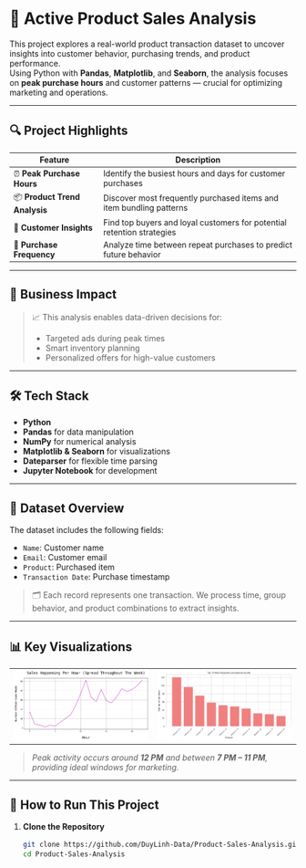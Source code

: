 # 🛒 Active Product Sales Analysis

This project explores a real-world product transaction dataset to uncover insights into customer behavior, purchasing trends, and product performance.  
Using Python with **Pandas**, **Matplotlib**, and **Seaborn**, the analysis focuses on **peak purchase hours** and customer patterns — crucial for optimizing marketing and operations.

---

## 🔍 Project Highlights

| Feature                          | Description                                                                 |
|----------------------------------|-----------------------------------------------------------------------------|
| ⏰ **Peak Purchase Hours**       | Identify the busiest hours and days for customer purchases                 |
| 📦 **Product Trend Analysis**    | Discover most frequently purchased items and item bundling patterns        |
| 👤 **Customer Insights**         | Find top buyers and loyal customers for potential retention strategies     |
| 🔁 **Purchase Frequency**        | Analyze time between repeat purchases to predict future behavior           |

---

## 💼 Business Impact

> 📈 This analysis enables data-driven decisions for:
> - Targeted ads during peak times
> - Smart inventory planning
> - Personalized offers for high-value customers

---

## 🛠️ Tech Stack

- **Python**
- **Pandas** for data manipulation  
- **NumPy** for numerical analysis  
- **Matplotlib & Seaborn** for visualizations  
- **Dateparser** for flexible time parsing  
- **Jupyter Notebook** for development

---

## 💾 Dataset Overview

The dataset includes the following fields:
- `Name`: Customer name  
- `Email`: Customer email  
- `Product`: Purchased item  
- `Transaction Date`: Purchase timestamp

> 🗂 Each record represents one transaction. We process time, group behavior, and product combinations to extract insights.

---

## 📊 Key Visualizations

<table>
  <tr>
    <td width="50%">
      <img src="https://github.com/DuyLinh-Data/DA_self_learning/blob/main/Product%20Sales%20Analysis/pur_hour.png" alt="Purchase by Hour" width="100%">
    </td>
    <td width="50%">
      <img src="https://github.com/DuyLinh-Data/DA_self_learning/blob/main/Product%20Sales%20Analysis/top10product.png" alt="Top Products" width="100%">
    </td>
  </tr>
</table>

> *Peak activity occurs around **12 PM** and between **7 PM – 11 PM**, providing ideal windows for marketing.*

---

## 🚀 How to Run This Project

1. **Clone the Repository**
   ```bash
   git clone https://github.com/DuyLinh-Data/Product-Sales-Analysis.git
   cd Product-Sales-Analysis

